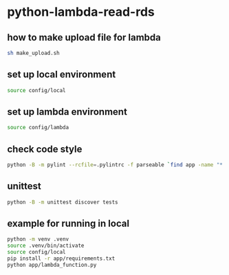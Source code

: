 # python-lambda-read-rds

## how to make upload file for lambda

```command_line.sh
sh make_upload.sh
```

## set up local environment

```command_line.sh
source config/local
```

## set up lambda environment

```command_line.sh
source config/lambda
```

## check code style

```command_line.sh
python -B -m pylint --rcfile=.pylintrc -f parseable `find app -name "*.py" -not -path "app/tests"`
```

## unittest

```command_line.sh
python -B -m unittest discover tests
```

## example for running in local

```command_line.sh
python -m venv .venv
source .venv/bin/activate
source config/local
pip install -r app/requirements.txt
python app/lambda_function.py
```
